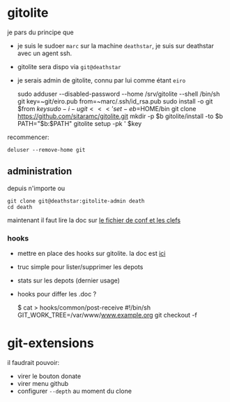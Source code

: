 # gitolite

je pars du principe que

* je suis le sudoer `marc` sur la machine `deathstar`,
  je suis sur deathstar avec un agent ssh.
* gitolite sera dispo via `git@deathstar`
* je serais admin de gitolite, connu par lui comme étant `eiro`

    sudo adduser --disabled-password --home /srv/gitolite --shell /bin/sh git
    key=~git/eiro.pub
    from=~marc/.ssh/id_rsa.pub
    sudo install -o git $from $key
    sudo -i -u git <<< '
        set -e
        b=$HOME/bin
        git clone https://github.com/sitaramc/gitolite.git
        mkdir -p $b
        gitolite/install -to $b
        PATH="$b:$PATH"
        gitolite setup -pk ' $key

recommencer:

    deluser --remove-home git

## administration

depuis n'importe ou

    git clone git@deathstar:gitolite-admin death
    cd death

maintenant il faut lire la doc sur
[le fichier de conf et les clefs](http://gitolite.com/gitolite/admin.html#adminrepo)

### hooks

* mettre en place des hooks sur gitolite. la doc est [ici](http://gitolite.com/gitolite/cust.html)
* truc simple pour lister/supprimer les depots
* stats sur les depots (dernier usage)
* hooks pour differ les .doc ?

    $ cat > hooks/common/post-receive
    #!/bin/sh
    GIT_WORK_TREE=/var/www/www.example.org git checkout -f

# git-extensions

il faudrait pouvoir:

* virer le bouton donate
* virer menu github
* configurer `--depth` au moment du clone



